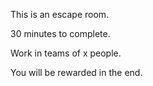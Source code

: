 


This is an escape room.

30 minutes to complete.

Work in teams of x people. 

You will be rewarded in the end.
